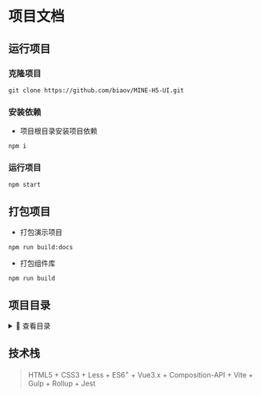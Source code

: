 # 项目文档

## 运行项目

### 克隆项目

```Basic
git clone https://github.com/biaov/MINE-H5-UI.git
```

### 安装依赖

* 项目根目录安装项目依赖

```Basic
npm i
```

### 运行项目

```Basic
npm start
```

## 打包项目

* 打包演示项目

```Basic
npm run build:docs
```

* 打包组件库

```Basic
npm run build
```

## 项目目录

<details>
<summary>👀 查看目录</summary>

```Markdown
|-- MINE-H5-UI -------------------------- 项目名称
    |-- .editorconfig ------------------- 编码配置文件
    |-- .eslintignore ------------------- Eslint 忽略文件
    |-- .eslintrc.js -------------------- Eslint 配置文件
    |-- .gitignore ---------------------- Git 上传忽略文件
    |-- .npmignore ---------------------- NPM 上传忽略文件
    |-- Explain.md ---------------------- 项目解释文档
    |-- package-lock.json --------------- 项目依赖版本信息文件
    |-- package.json -------------------- 项目依赖文件
    |-- README.md ----------------------- 项目介绍文档
    |-- tsconfig.json ------------------- TS 配置文件
    |-- vite.config.ts ------------------ Vite 配置文件
    |-- build --------------------------- 项目打包配置信息目录
    |-- examples ------------------------ 项目示例目录
    |   |-- App.vue --------------------- 项目主入口
    |   |-- main.ts --------------------- 项目入口文件
    |   |-- assets ---------------------- 图片资源文件目录
    |   |-- components ------------------ 公共组件目录
    |   |-- docs ------------------------ 示例文档目录
    |   |-- router ---------------------- 路由目录styles
    |   |-- styles ---------------------- 公共样式
    |   |-- utils ----------------------- 工具包
    |   |-- views ----------------------- 页面目录
    |-- lib ----------------------------- NPM 依赖打包目录
    |-- mobile -------------------------- H5 示例目录
    |   |-- App.vue --------------------- 项目主入口
    |   |-- main.ts --------------------- 项目入口文件
    |   |-- assets ---------------------- 图片资源文件目录
    |   |-- components ------------------ 公共组件目录
    |   |-- router ---------------------- 路由目录
    |   |-- views ----------------------- 页面目录
    |-- packages ------------------------ UI 库组件目录
    |   |-- index.ts -------------------- 入口文件
    |-- public -------------------------- 公共静态资源目录
    |-- tests --------------------------- 测试目录
        |-- unit ------------------------ 单元测试目录
```

</details>

## 技术栈

> HTML5 + CSS3 + Less + ES6<sup>+</sup> + Vue3.x + Composition-API + Vite + Gulp + Rollup + Jest
